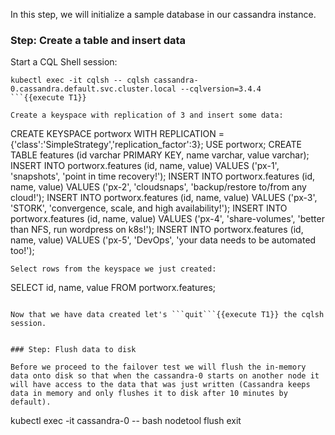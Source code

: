 In this step, we will initialize a sample database in our cassandra instance.

### Step: Create a table and insert data

Start a CQL Shell session:
```
kubectl exec -it cqlsh -- cqlsh cassandra-0.cassandra.default.svc.cluster.local --cqlversion=3.4.4
```{{execute T1}}

Create a keyspace with replication of 3 and insert some data:
```
CREATE KEYSPACE portworx WITH REPLICATION = {'class':'SimpleStrategy','replication_factor':3};
USE portworx;
CREATE TABLE features (id varchar PRIMARY KEY, name varchar, value varchar);
INSERT INTO portworx.features (id, name, value) VALUES ('px-1', 'snapshots', 'point in time recovery!');
INSERT INTO portworx.features (id, name, value) VALUES ('px-2', 'cloudsnaps', 'backup/restore to/from any cloud!');
INSERT INTO portworx.features (id, name, value) VALUES ('px-3', 'STORK', 'convergence, scale, and high availability!');
INSERT INTO portworx.features (id, name, value) VALUES ('px-4', 'share-volumes', 'better than NFS, run wordpress on k8s!');
INSERT INTO portworx.features (id, name, value) VALUES ('px-5', 'DevOps', 'your data needs to be automated too!');
```{{execute T1}}
Select rows from the keyspace we just created:
```
SELECT id, name, value FROM portworx.features;
```{{execute T1}}

Now that we have data created let's ```quit```{{execute T1}} the cqlsh session.


### Step: Flush data to disk

Before we proceed to the failover test we will flush the in-memory data onto disk so that when the cassandra-0 starts on another node it will have access to the data that was just written (Cassandra keeps data in memory and only flushes it to disk after 10 minutes by default).

```
kubectl exec -it cassandra-0 -- bash
nodetool flush
exit
```{{execute T1}}
